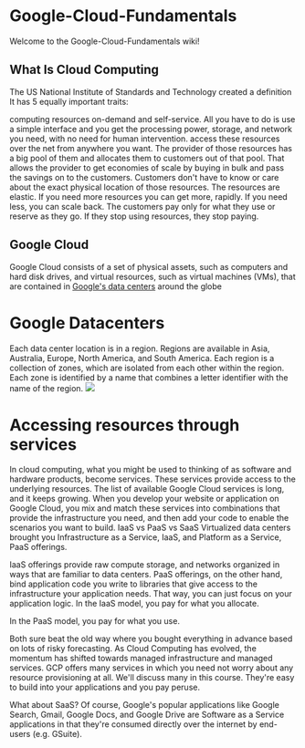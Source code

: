 # Google-Cloud-Fundamentals
Welcome to the Google-Cloud-Fundamentals wiki!
## What Is Cloud Computing

The US National Institute of Standards and Technology created a definition It has 5 equally important traits:

computing resources on-demand and self-service. All you have to do is use a simple interface and you get the processing power, storage, and network you need, with no need for human intervention.
access these resources over the net from anywhere you want. The provider of those resources has a big pool of them and allocates them to customers out of that pool. That allows the provider to get economies of scale by buying in bulk and pass the savings on to the customers. Customers don't have to know or care about the exact physical location of those resources.
The resources are elastic. If you need more resources you can get more, rapidly. If you need less, you can scale back.
The customers pay only for what they use or reserve as they go. If they stop using resources, they stop paying.

## Google Cloud

Google Cloud consists of a set of physical assets, such as computers and hard disk drives, and virtual resources, such as virtual machines (VMs), that are contained in [Google's data centers](https://www.google.com/about/datacenters/) around the globe
# Google Datacenters
Each data center location is in a region. Regions are available in Asia, Australia, Europe, North America, and South America. Each region is a collection of zones, which are isolated from each other within the region. Each zone is identified by a name that combines a letter identifier with the name of the region.
![](https://www.google.com/url?sa=i&url=https%3A%2F%2Fk21academy.com%2Fgoogle-cloud%2Fintroduction-to-google-cloud-platform%2F&psig=AOvVaw3hveUC4E8qQTM1JbrNQu4Z&ust=1630886499024000&source=images&cd=vfe&ved=0CAsQjRxqFwoTCKjvkefD5vICFQAAAAAdAAAAABAD)

# Accessing resources through services
In cloud computing, what you might be used to thinking of as software and hardware products, become services. These services provide access to the underlying resources. The list of available Google Cloud services is long, and it keeps growing. When you develop your website or application on Google Cloud, you mix and match these services into combinations that provide the infrastructure you need, and then add your code to enable the scenarios you want to build.
IaaS vs PaaS vs SaaS
Virtualized data centers brought you Infrastructure as a Service, IaaS, and Platform as a Service, PaaS offerings.

IaaS offerings provide raw compute storage, and networks organized in ways that are familiar to data centers.
PaaS offerings, on the other hand, bind application code you write to libraries that give access to the infrastructure your application needs. That way, you can just focus on your application logic.
In the IaaS model, you pay for what you allocate.

In the PaaS model, you pay for what you use.

Both sure beat the old way where you bought everything in advance based on lots of risky forecasting. As Cloud Computing has evolved, the momentum has shifted towards managed infrastructure and managed services. GCP offers many services in which you need not worry about any resource provisioning at all. We'll discuss many in this course. They're easy to build into your applications and you pay peruse.

What about SaaS? Of course, Google's popular applications like Google Search, Gmail, Google Docs, and Google Drive are Software as a Service applications in that they're consumed directly over the internet by end-users (e.g. GSuite).
